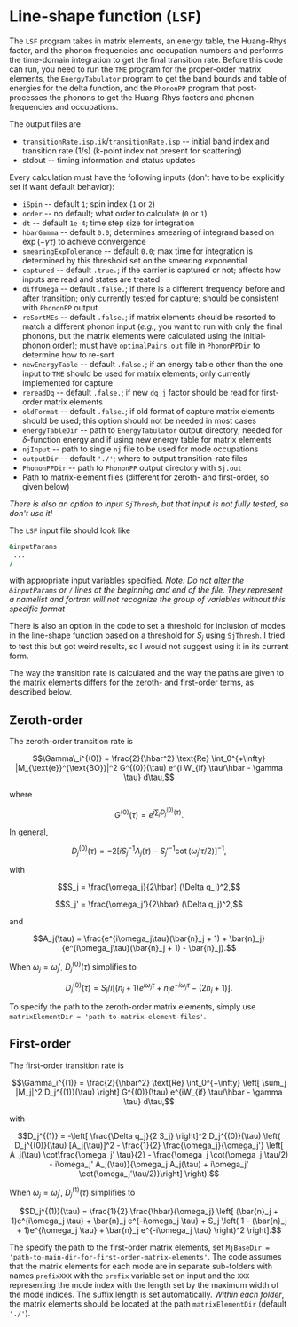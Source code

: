 # Line-shape function (`LSF`)

The `LSF` program takes in matrix elements, an energy table, the Huang-Rhys factor, and the phonon frequencies and occupation numbers and performs the time-domain integration to get the final transition rate. Before this code can run, you need to run the `TME` program for the proper-order matrix elements, the `EnergyTabulator` program to get the band bounds and table of energies for the delta function, and the `PhononPP` program that post-processes the phonons to get the Huang-Rhys factors and phonon frequencies and occupations. 

The output files are 
  * `transitionRate.isp.ik`/`transitionRate.isp` -- initial band index and transition rate (1/s) (k-point index not present for scattering)
  * stdout -- timing information and status updates

Every calculation must have the following inputs (don't have to be explicitly set if want default behavior):
* `iSpin` -- default `1`; spin index (`1` or `2`)
* `order` -- no default; what order to calculate (`0` or `1`)
* `dt` -- default `1e-4`; time step size for integration
* `hbarGamma` -- default `0.0`; determines smearing of integrand based on $\exp(-\gamma \tau)$ to achieve convergence
* `smearingExpTolerance` -- default `0.0`; max time for integration is determined by this threshold set on the smearing exponential
* `captured` -- default `.true.`; if the carrier is captured or not; affects how inputs are read and states are treated
* `diffOmega` -- default `.false.`; if there is a different frequency before and after transition; only currently tested for capture; should be consistent with `PhononPP` output
* `reSortMEs` -- default `.false.`; if matrix elements should be resorted to match a different phonon input (*e.g.*, you want to run with only the final phonons, but the matrix elements were calculated using the initial-phonon order); must have `optimalPairs.out` file in `PhononPPDir` to determine how to re-sort
* `newEnergyTable` -- default `.false.`; if an energy table other than the one input to `TME` should be used for matrix elements; only currently implemented for capture
* `rereadDq` -- default `.false.`; if new `dq_j` factor should be read for first-order matrix elements
* `oldFormat` -- default `.false.`; if old format of capture matrix elements should be used; this option should not be needed in most cases
* `energyTableDir` -- path to `EnergyTabulator` output directory; needed for $\delta$-function energy and if using new energy table for matrix elements
* `njInput` -- path to single `nj` file to be used for mode occupations
* `outputDir` -- default `'./'`; where to output transition-rate files
* `PhononPPDir` -- path to `PhononPP` output directory with `Sj.out`
* Path to matrix-element files (different for zeroth- and first-order, so given below)

*There is also an option to input `SjThresh`, but that input is not fully tested, so don't use it!*

The `LSF` input file should look like
```f90
&inputParams
 ...
/
```
with appropriate input variables specified. _Note: Do not alter the `&inputParams` or `/` lines at the beginning and end of the file. They represent a namelist and fortran will not recognize the group of variables without this specific format_

There is also an option in the code to set a threshold for inclusion of modes in the line-shape function based on a threshold for $`S_j`$ using `SjThresh`. I tried to test this but got weird results, so I would not suggest using it in its current form. 

The way the transition rate is calculated and the way the paths are given to the matrix elements differs for the zeroth- and first-order terms, as described below.

## Zeroth-order

The zeroth-order transition rate is 
```math
\Gamma\_i^{(0)} = \frac{2}{\hbar^2} \text{Re} \int_0^{+\infty} |M_{\text{e}}^{\text{BO}}|^2 G^{(0)}(\tau) e^{i W_{if} \tau/\hbar - \gamma \tau} d\tau,
``` 
where 
```math
G^{(0)}(\tau) = e^{i \sum_j D_j^{(0)}(\tau)}.
```
 In general, 
 ```math
D_j^{(0)}(\tau) = -2 \left[ iS_j^{-1} A_j(\tau) - {S_j'}^{-1} \cot(\omega_j'\tau/2) \right]^{-1},
```
with 
```math
S_j = \frac{\omega_j}{2\hbar} (\Delta q_j)^2,
```
```math
S_j' = \frac{\omega_j'}{2\hbar} (\Delta q_j)^2,
```
and 
```math
A_j(\tau) = \frac{e^{i\omega_j\tau}(\bar{n}_j + 1) + \bar{n}_j}{e^{i\omega_j\tau}(\bar{n}_j + 1) - \bar{n}_j}.
```
When $\omega_j = \omega_j'$, $D_j^{(0)}(\tau)$ simplifies to 
```math
D_j^{(0)}(\tau) = S_j/i  \left[ (\bar{n}_j + 1)e^{i\omega_j \tau} + \bar{n}_j e^{-i\omega_j \tau} - (2\bar{n}_j + 1) \right].
```

To specify the path to the zeroth-order matrix elements, simply use `matrixElementDir = 'path-to-matrix-element-files'`.

## First-order

The first-order transition rate is 
```math
\Gamma_i^{(1)} = \frac{2}{\hbar^2} \text{Re} \int_0^{+\infty} \left[ \sum_j |M_j|^2 D_j^{(1)}(\tau) \right] G^{(0)}(\tau) e^{iW_{if} \tau/\hbar - \gamma \tau} d\tau,
```
with 
```math
D_j^{(1)} = -\left[ \frac{\Delta q_j}{2 S_j} \right]^2 D_j^{(0)}(\tau) \left( D_j^{(0)}(\tau) [A_j(\tau)]^2 - \frac{1}{2} \frac{\omega_j}{\omega_j'} \left[ A_j(\tau) \cot\frac{\omega_j' \tau}{2}  - \frac{\omega_j \cot(\omega_j'\tau/2) - i\omega_j' A_j(\tau)}{\omega_j A_j(\tau) + i\omega_j' \cot(\omega_j'\tau/2)}\right] \right).
```
When $\omega_j = \omega_j'$, $D_j^{(1)}(\tau)$ simplifies to 
```math
D_j^{(1)}(\tau) = \frac{1}{2} \frac{\hbar}{\omega_j} \left[ (\bar{n}_j + 1)e^{i\omega_j \tau} + \bar{n}_j e^{-i\omega_j \tau} + S_j \left( 1 - (\bar{n}_j + 1)e^{i\omega_j \tau} + \bar{n}_j e^{-i\omega_j \tau} \right)^2 \right].
```

The specify the path to the first-order matrix elements, set `MjBaseDir = 'path-to-main-dir-for-first-order-matrix-elements'`. The code assumes that the matrix elements for each mode are in separate sub-folders with names `prefixXXX` with the `prefix` variable set on input and the `XXX` representing the mode index with the length set by the maximum width of the mode indices. The suffix length is set automatically. *Within each folder*, the matrix elements should be located at the path `matrixElementDir` (default `'./'`).

